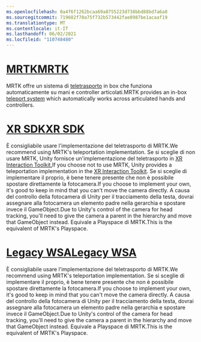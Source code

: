 ```yaml
---
ms.openlocfilehash: 0a4f6f1262bcaa69a8755223d738bbd88bd7a6a8
ms.sourcegitcommit: 719682f70a75f732b573442fae8987be1acaaf19
ms.translationtype: MT
ms.contentlocale: it-IT
ms.lasthandoff: 06/02/2021
ms.locfileid: "110748480"
---
```

# <a name="mrtk"></a>[<span data-ttu-id="5ea72-101">MRTK</span><span class="sxs-lookup"><span data-stu-id="5ea72-101">MRTK</span></span>](#tab/mrtk)
<!-- NEVER CHANGE THE ABOVE LINE! -->

<span data-ttu-id="5ea72-102">MRTK offre un sistema di [teletrasporto](/windows/mixed-reality/mrtk-unity/features/teleport-system/teleport-system) in box che funziona automaticamente su mani e controller articolati.</span><span class="sxs-lookup"><span data-stu-id="5ea72-102">MRTK provides an in-box [teleport system](/windows/mixed-reality/mrtk-unity/features/teleport-system/teleport-system) which automatically works across articulated hands and controllers.</span></span>

# <a name="xr-sdk"></a>[<span data-ttu-id="5ea72-103">XR SDK</span><span class="sxs-lookup"><span data-stu-id="5ea72-103">XR SDK</span></span>](#tab/xr)
<!-- NEVER CHANGE THE ABOVE LINE! -->

<span data-ttu-id="5ea72-104">È consigliabile usare l'implementazione del teletrasporto di MRTK.</span><span class="sxs-lookup"><span data-stu-id="5ea72-104">We recommend using MRTK's teleportation implementation.</span></span>
<span data-ttu-id="5ea72-105">Se si sceglie di non usare MRTK, Unity fornisce un'implementazione del teletrasporto in [XR Interaction Toolkit.](https://docs.unity3d.com/Packages/com.unity.xr.interaction.toolkit@1.0/manual/locomotion.html)</span><span class="sxs-lookup"><span data-stu-id="5ea72-105">If you choose not to use MRTK, Unity provides a teleportation implementation in the [XR Interaction Toolkit](https://docs.unity3d.com/Packages/com.unity.xr.interaction.toolkit@1.0/manual/locomotion.html).</span></span>
<span data-ttu-id="5ea72-106">Se si sceglie di implementare il proprio, è bene tenere presente che non è possibile spostare direttamente la fotocamera.</span><span class="sxs-lookup"><span data-stu-id="5ea72-106">If you choose to implement your own, it's good to keep in mind that you can't move the camera directly.</span></span> <span data-ttu-id="5ea72-107">A causa del controllo della fotocamera di Unity per il tracciamento della testa, dovrai assegnare alla fotocamera un elemento padre nella gerarchia e spostare invece il GameObject.</span><span class="sxs-lookup"><span data-stu-id="5ea72-107">Due to Unity's control of the camera for head tracking, you'll need to give the camera a parent in the hierarchy and move that GameObject instead.</span></span> <span data-ttu-id="5ea72-108">Equivale a Playspace di MRTK.</span><span class="sxs-lookup"><span data-stu-id="5ea72-108">This is the equivalent of MRTK's Playspace.</span></span>

# <a name="legacy-wsa"></a>[<span data-ttu-id="5ea72-109">Legacy WSA</span><span class="sxs-lookup"><span data-stu-id="5ea72-109">Legacy WSA</span></span>](#tab/wsa)
<!-- NEVER CHANGE THE ABOVE LINE! -->

<span data-ttu-id="5ea72-110">È consigliabile usare l'implementazione del teletrasporto di MRTK.</span><span class="sxs-lookup"><span data-stu-id="5ea72-110">We recommend using MRTK's teleportation implementation.</span></span>
<span data-ttu-id="5ea72-111">Se si sceglie di implementare il proprio, è bene tenere presente che non è possibile spostare direttamente la fotocamera.</span><span class="sxs-lookup"><span data-stu-id="5ea72-111">If you choose to implement your own, it's good to keep in mind that you can't move the camera directly.</span></span> <span data-ttu-id="5ea72-112">A causa del controllo della fotocamera di Unity per il tracciamento della testa, dovrai assegnare alla fotocamera un elemento padre nella gerarchia e spostare invece il GameObject.</span><span class="sxs-lookup"><span data-stu-id="5ea72-112">Due to Unity's control of the camera for head tracking, you'll need to give the camera a parent in the hierarchy and move that GameObject instead.</span></span> <span data-ttu-id="5ea72-113">Equivale a Playspace di MRTK.</span><span class="sxs-lookup"><span data-stu-id="5ea72-113">This is the equivalent of MRTK's Playspace.</span></span>